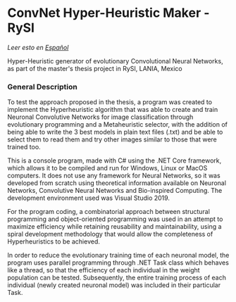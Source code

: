 # ConvNet Hyper-Heuristic Maker - RySI
*Leer esto en [Español](https://github.com/Axthal/ConvNet-Hyper-Heuristic-Mkr_RySI/blob/master/README.md)*

Hyper-Heuristic generator of evolutionary Convolutional Neural Networks, as part of the master's thesis project in RySI, LANIA, Mexico

### General Description

To test the approach proposed in the thesis, a program was created to implement the Hyperheuristic algorithm that was able to create and train Neuronal Convolutive Networks for image classification through evolutionary programming and a Metaheuristic selector, with the addition of being able to write the 3 best models in plain text files (.txt) and be able to select them to read them and try other images similar to those that were trained too.

This is a console program, made with C# using the .NET Core framework, which allows it to be compiled and run for Windows, Linux or MacOS computers. It does not use any framework for Neural Networks, so it was developed from scratch using theoretical information available on Neuronal Networks, Convolutive Neural Networks and Bio-inspired Computing. The development environment used was Visual Studio 2019.

For the program coding, a combinatorial approach between structural programming and object-oriented programming was used in an attempt to maximize efficiency while retaining reusability and maintainability, using a spiral development methodology that would allow the completeness of Hyperheuristics to be achieved.

In order to reduce the evolutionary training time of each neuronal model, the program uses parallel programming through .NET Task class which behaves like a thread, so that the efficiency of each individual in the weight population can be tested. Subsequently, the entire training process of each individual (newly created neuronal model) was included in their particular Task.
